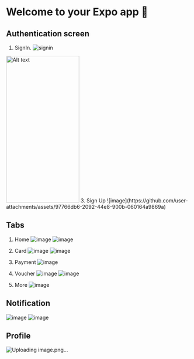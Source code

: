 # Welcome to your Expo app 👋
## Authentication screen
1. SignIn.
![signin](https://github.com/user-attachments/assets/72cca436-0dc8-4b26-b9fe-c89c9423c2d1)
<img src="https://github.com/user-attachments/assets/72cca436-0dc8-4b26-b9fe-c89c9423c2d1" alt="Alt text" width="200" height="400">
3. Sign Up
![image](https://github.com/user-attachments/assets/97766db6-2092-44e8-900b-060164a9869a)

## Tabs
1. Home
![image](https://github.com/user-attachments/assets/337a1135-7c8b-41a4-88c1-f8aba7ceaedb)
![image](https://github.com/user-attachments/assets/451bc051-eb63-4848-9342-2ad1b247dc9b)

2. Card
![image](https://github.com/user-attachments/assets/293b001b-248d-49bd-adc7-4a4bab6e449f)
![image](https://github.com/user-attachments/assets/64170e6d-f3bf-44f3-9fa0-8fd72cc8dbca)


3. Payment
![image](https://github.com/user-attachments/assets/6115d92c-d830-43c0-8055-766af14633cf)


5. Voucher
![image](https://github.com/user-attachments/assets/b06682c6-d9a3-4806-b018-41bb797f3c76)
![image](https://github.com/user-attachments/assets/58a37404-ed09-42cc-b72d-f651e36d9f31)


7. More
   ![image](https://github.com/user-attachments/assets/24762350-9871-4914-b35b-9a433666aee8)


## Notification
![image](https://github.com/user-attachments/assets/192aab06-9044-42c3-b9c7-074701c7cd2d)
![image](https://github.com/user-attachments/assets/00d09dc3-b15a-4aa0-8d15-20e5c38b4e2f)

## Profile 
![Uploading image.png…]()


